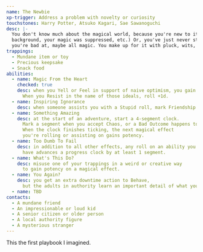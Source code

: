 ```yaml
---
name: The Newbie
xp-trigger: Address a problem with novelty or curiosity
touchstones: Harry Potter, Atsuko Kagari, Sae Sawanoguchi
desc: |-
  You don't know much about the magical world, because you're new to it (you came from a mundane
  background, your magic was suppressed, etc.) Or, you've just never studied. There's some kind of magic
  you're bad at, maybe all magic. You make up for it with pluck, wits, or some special ability.
trappings:
  - Mundane item or toy
  - Precious keepsake
  - Snack food
abilities:
  - name: Magic From the Heart
    checked: true
    desc: when you Yell or Feel in support of naive optimism, you gain potency.
      When you Resist in the name of those ideals, roll +1d.
  - name: Inspiring Ignorance
    desc: when someone assists you with a Stupid roll, mark Friendship.
  - name: Something Amazing
    desc: at the start of an adventure, start a 4­-segment clock.
      Mark a segment when you accept Chaos, or a Bad Outcome happens to anyone.
      When the clock finishes ticking, the next magical effect
      you're rolling or assisting on gains potency.
  - name: Too Dumb To Fail
    desc: in addition to all other effects, any roll on an ability you don't
      have advances a progress clock by at least 1 segment.
  - name: What's This Do?
    desc: misuse one of your trappings in a weird or creative way
      to gain potency on a magical effect.
  - name: You Again?
    desc: you get an extra downtime action to Behave,
      but the adults in authority learn an important detail of what you did.
  - name: TBD
contacts:
  - A mundane friend
  - An impressionable or loud kid
  - A senior citizen or older person
  - A local authority figure
  - A mysterious stranger
---
```


This the first playbook I imagined.